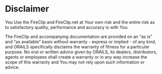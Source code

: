 # Disclaimer

You Use the FireClip and FireClip.net at Your own risk and the entire risk as to satisfactory quality, performance and accuracy is with You.

The FireClip and accompanying documentation are provided on an “as is” and “as available” basis without warranty - express or implied - of any kind, and ORAILS specifically disclaims the warranty of fitness for a particular purpose. No oral or written advice given by ORAILS, its dealers, distributors, agents or employees shall create a warranty or in any way increase the scope of this warranty and You may not rely upon such information or advice.
